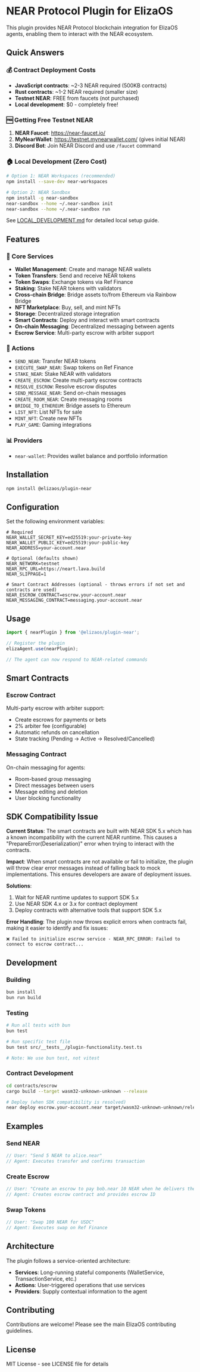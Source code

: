 # NEAR Protocol Plugin for ElizaOS

This plugin provides NEAR Protocol blockchain integration for ElizaOS agents, enabling them to interact with the NEAR ecosystem.

## Quick Answers

### 💰 Contract Deployment Costs

- **JavaScript contracts**: ~2-3 NEAR required (500KB contracts)
- **Rust contracts**: ~1-2 NEAR required (smaller size)
- **Testnet NEAR**: FREE from faucets (not purchased)
- **Local development**: $0 - completely free!

### 🆓 Getting Free Testnet NEAR

1. **NEAR Faucet**: https://near-faucet.io/
2. **MyNearWallet**: https://testnet.mynearwallet.com/ (gives initial NEAR)
3. **Discord Bot**: Join NEAR Discord and use `/faucet` command

### 🏠 Local Development (Zero Cost)

```bash
# Option 1: NEAR Workspaces (recommended)
npm install --save-dev near-workspaces

# Option 2: NEAR Sandbox
npm install -g near-sandbox
near-sandbox --home ~/.near-sandbox init
near-sandbox --home ~/.near-sandbox run
```

See [LOCAL_DEVELOPMENT.md](./LOCAL_DEVELOPMENT.md) for detailed local setup guide.

## Features

### 🔧 Core Services

- **Wallet Management**: Create and manage NEAR wallets
- **Token Transfers**: Send and receive NEAR tokens
- **Token Swaps**: Exchange tokens via Ref Finance
- **Staking**: Stake NEAR tokens with validators
- **Cross-chain Bridge**: Bridge assets to/from Ethereum via Rainbow Bridge
- **NFT Marketplace**: Buy, sell, and mint NFTs
- **Storage**: Decentralized storage integration
- **Smart Contracts**: Deploy and interact with smart contracts
- **On-chain Messaging**: Decentralized messaging between agents
- **Escrow Service**: Multi-party escrow with arbiter support

### 🎯 Actions

- `SEND_NEAR`: Transfer NEAR tokens
- `EXECUTE_SWAP_NEAR`: Swap tokens on Ref Finance
- `STAKE_NEAR`: Stake NEAR with validators
- `CREATE_ESCROW`: Create multi-party escrow contracts
- `RESOLVE_ESCROW`: Resolve escrow disputes
- `SEND_MESSAGE_NEAR`: Send on-chain messages
- `CREATE_ROOM_NEAR`: Create messaging rooms
- `BRIDGE_TO_ETHEREUM`: Bridge assets to Ethereum
- `LIST_NFT`: List NFTs for sale
- `MINT_NFT`: Create new NFTs
- `PLAY_GAME`: Gaming integrations

### 📊 Providers

- `near-wallet`: Provides wallet balance and portfolio information

## Installation

```bash
npm install @elizaos/plugin-near
```

## Configuration

Set the following environment variables:

```env
# Required
NEAR_WALLET_SECRET_KEY=ed25519:your-private-key
NEAR_WALLET_PUBLIC_KEY=ed25519:your-public-key
NEAR_ADDRESS=your-account.near

# Optional (defaults shown)
NEAR_NETWORK=testnet
NEAR_RPC_URL=https://neart.lava.build
NEAR_SLIPPAGE=1

# Smart Contract Addresses (optional - throws errors if not set and contracts are used)
NEAR_ESCROW_CONTRACT=escrow.your-account.near
NEAR_MESSAGING_CONTRACT=messaging.your-account.near
```

## Usage

```typescript
import { nearPlugin } from '@elizaos/plugin-near';

// Register the plugin
elizaAgent.use(nearPlugin);

// The agent can now respond to NEAR-related commands
```

## Smart Contracts

### Escrow Contract

Multi-party escrow with arbiter support:

- Create escrows for payments or bets
- 2% arbiter fee (configurable)
- Automatic refunds on cancellation
- State tracking (Pending → Active → Resolved/Cancelled)

### Messaging Contract

On-chain messaging for agents:

- Room-based group messaging
- Direct messages between users
- Message editing and deletion
- User blocking functionality

## SDK Compatibility Issue

**Current Status**: The smart contracts are built with NEAR SDK 5.x which has a known incompatibility with the current NEAR runtime. This causes a "PrepareError(Deserialization)" error when trying to interact with the contracts.

**Impact**: When smart contracts are not available or fail to initialize, the plugin will throw clear error messages instead of falling back to mock implementations. This ensures developers are aware of deployment issues.

**Solutions**:

1. Wait for NEAR runtime updates to support SDK 5.x
2. Use NEAR SDK 4.x or 3.x for contract deployment
3. Deploy contracts with alternative tools that support SDK 5.x

**Error Handling**: The plugin now throws explicit errors when contracts fail, making it easier to identify and fix issues:

```
❌ Failed to initialize escrow service - NEAR_RPC_ERROR: Failed to connect to escrow contract...
```

## Development

### Building

```bash
bun install
bun run build
```

### Testing

```bash
# Run all tests with bun
bun test

# Run specific test file
bun test src/__tests__/plugin-functionality.test.ts

# Note: We use bun test, not vitest
```

### Contract Development

```bash
cd contracts/escrow
cargo build --target wasm32-unknown-unknown --release

# Deploy (when SDK compatibility is resolved)
near deploy escrow.your-account.near target/wasm32-unknown-unknown/release/elizaos_escrow.wasm
```

## Examples

### Send NEAR

```typescript
// User: "Send 5 NEAR to alice.near"
// Agent: Executes transfer and confirms transaction
```

### Create Escrow

```typescript
// User: "Create an escrow to pay bob.near 10 NEAR when he delivers the website"
// Agent: Creates escrow contract and provides escrow ID
```

### Swap Tokens

```typescript
// User: "Swap 100 NEAR for USDC"
// Agent: Executes swap on Ref Finance
```

## Architecture

The plugin follows a service-oriented architecture:

- **Services**: Long-running stateful components (WalletService, TransactionService, etc.)
- **Actions**: User-triggered operations that use services
- **Providers**: Supply contextual information to the agent

## Contributing

Contributions are welcome! Please see the main ElizaOS contributing guidelines.

## License

MIT License - see LICENSE file for details
